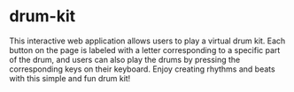 # drum-kit
This interactive web application allows users to play a virtual drum kit. Each button on the page is labeled with a letter corresponding to a specific part of the drum, and users can also play the drums by pressing the corresponding keys on their keyboard. Enjoy creating rhythms and beats with this simple and fun drum kit!
